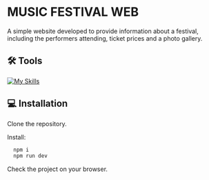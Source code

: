 
# MUSIC FESTIVAL WEB


A simple website developed to provide information about a festival, including the performers attending, ticket prices and a photo gallery.


## 🛠 Tools


[![My Skills](https://skillicons.dev/icons?i=js,html,css,gulp,git)](https://skillicons.dev)
## 💻 Installation

Clone the repository.

Install:

```bash
  npm i
  npm run dev
```
Check the project on your browser.
    
